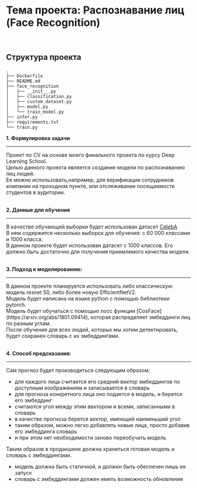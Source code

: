 # Тема проекта: Распознавание лиц (Face Recognition)
<br>

## Структура проекта
```
.
├── Dockerfile
├── README.md
├── face_recognition
│   ├── __init__.py
│   ├── classification.py
│   ├── custom_dataset.py
│   ├── model.py
│   └── train_model.py
├── infer.py
├── requirements.txt
└── train.py
```

<b>1. Формулировка задачи</b>
<hr> 
Проект по CV на основе моего финального проекта по курсу Deep Learning School. <br> 
Целью данного проекта является создание модели по распознаванию лиц людей. <br> 
Ее можно использовать,например, для верификации сотрудников компании на проходном пункте, 
или отслеживание посещаемости студентов в аудитории.
<br>
<br>

<b>2. Данные для обучения</b>
<hr>

В качестве обучающей выборки будет использован датасет [CelebA](https://mmlab.ie.cuhk.edu.hk/projects/CelebA.html)
<br>
В нем содержится несколько выборок для обучения: с 60 000 классами и 1000 класса.<br>
В данном проекте будет использован датасет с 1000 классов. Его должно быть достаточно для получения приемлемого качества модели.
<br>
<br>

<b>3. Подход к моделированию:</b>
<hr>
В данном проекте планируется использовать либо классическую модель resnet 50, либо более новую EfficientNetV2.<br>
Модель будет написана на языке python с помощью библиотеки pytorch. <br>
Модель будет обучаться с помощью лосс функции [CosFace](https://arxiv.org/abs/1801.09414), которая распределяет эмбеддинги лиц по разным углам.<br>
После обучения для всех людей, которых мы хотим детектировать, будет сохранен словарь с их эмбеддингами.
<br>
<br>

<b>4. Способ предсказания:</b>
<hr>

Сам прогноз будет производиться следующим образом:
 * для каждого лица считается его средний вектор эмбеддингов по доступным изображениям и записывается в словарь
 * для прогноза конкретного лица оно подается в модель, и берется его эмбеддинг
 * считаются угол между этим вектором и всеми, записанными в словарь
 * в качестве прогноза берется вектор, имеющий наименьший угол
 * таким образом, можно легко добавлять новые лица, просто добавив его эмбеддинга словарь
 * и при этом нет необходимости заново переобучать модель

Таким образов в продакшене должна храниться готовая модель и словарь с эмбеддингами. <br>
 * модель должна быть статичной, и должен быть обеспечен лишь ее запуск
 * словарь с эмбеддингами должен иметь возможность обновления
